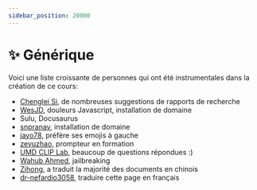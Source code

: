 ```yaml
---
sidebar_position: 20000
---
```


# ✨ Générique


Voici une liste croissante de personnes qui ont été instrumentales dans la création de ce cours:


- [Chenglei Si](https://noviscl.github.io), de nombreuses suggestions de rapports de recherche
- [WesJD](https://wesleysmith.dev), douleurs Javascript, installation de domaine
- Sulu, Docusaurus
- [snpranav](https://twitter.com/snpranav), installation de domaine
- [jayo78](https://github.com/jayo78), préfère ses emojis à gauche
- [zeyuzhao](https://github.com/Zeyuzhao), prompteur en formation
- [UMD CLIP Lab](https://wiki.umiacs.umd.edu/clip/index.php/Main_Page), beaucoup de questions répondues :)
- [Wahub Ahmed](https://github.com/wahub-ahmed), jailbreaking
- [Zihong](https://github.com/1openwindow), a traduit la majorité des documents en chinois
- [dr-nefardio3058](https://github.com/dr-nefardio3058), traduire cette page en français